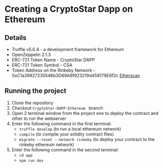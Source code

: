 # Creating a CryptoStar Dapp on Ethereum

## Details
- Truffle v5.0.4 - a development framework for Ethereum
- OpenZeppelin 2.1.3
- ERC-721 Token Name - CryptoStar DAPP
- ERC-721 Token Symbol - CSA
- Token Address on the Rinkeby Network - 0xC1a39827235546b3D89A9f923219d458179E6f2c [Etherscan](https://rinkeby.etherscan.io/address/0xc1a39827235546b3d89a9f923219d458179e6f2c)

## Running the project
1. Clone the repository
2. Checkout `CryptoStar-DAPP-Ethereum ` branch
3. Open 2 terminal window from the project one to deploy the contract and other to run the webserver
4. Enter the following command in the first terminal:
   - `truffle develop` (to run a local ethereum network)
   - `compile` (to compile your solidity contract files)
   - `migrate --reset --network rinkeby` (to deploy your contract to the rinkeby ethereum network)
5. Enter the following command in the second terminal:
   - `cd app`
   - `npm run dev` 
